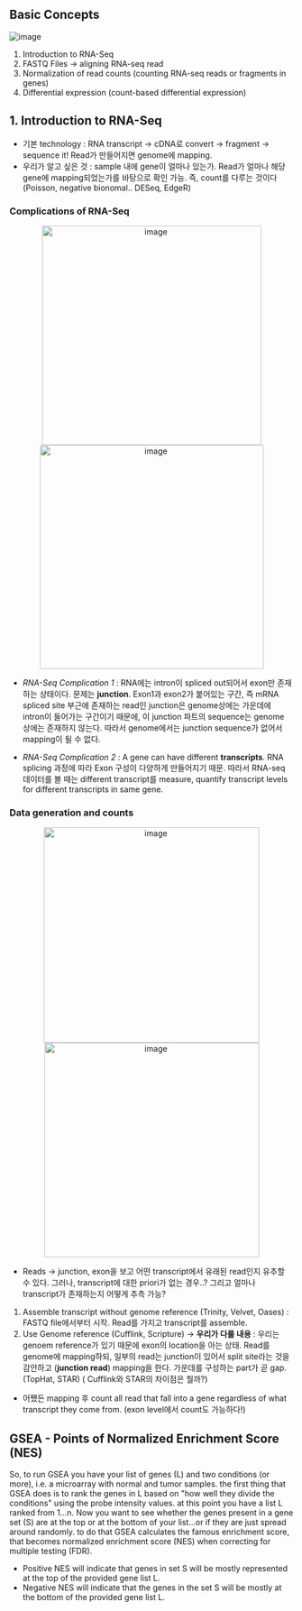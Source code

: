 ## Basic Concepts
![image](https://user-images.githubusercontent.com/47490862/182034107-17a90d64-2356-4b8e-896d-b653baab94a0.png)

1. Introduction to RNA-Seq
2. FASTQ Files -> aligning RNA-seq read
3. Normalization of read counts (counting RNA-seq reads or fragments in genes)
4. Differential expression (count-based differential expression)

## 1. Introduction to RNA-Seq
- 기본 technology : RNA transcript -> cDNA로 convert -> fragment -> sequence it! Read가 만들어지면 genome에 mapping.
- 우리가 알고 싶은 것 : sample 내에 gene이 얼마나 있는가. Read가 얼마나 해당 gene에 mapping되었는가를 바탕으로 확인 가능. 즉, count를 다루는 것이다 (Poisson, negative bionomal.. DESeq, EdgeR)

### Complications of RNA-Seq
<p align="center"><img width="389" alt="image" src="https://user-images.githubusercontent.com/47490862/182033868-58f6b74c-2450-4945-9a8d-1dbb7410ee69.png"><img width="397" alt="image" src="https://user-images.githubusercontent.com/47490862/182034235-e2adbcc2-bad6-4657-a672-bbb185183356.png"> 

- *RNA-Seq Complication 1* :  RNA에는 intron이 spliced out되어서 exon만 존재하는 상태이다. 문제는 **junction**. Exon1과 exon2가 붙어있는 구간, 즉 mRNA spliced site 부근에 존재하는 read인 junction은 genome상에는 가운데에 intron이 들어가는 구간이기 때문에, 이 junction 파트의 sequence는 genome 상에는 존재하지 않는다. 따라서 genome에서는 junction sequence가 없어서 mapping이 될 수 없다.

- *RNA-Seq Complication 2* : A gene can have different **transcripts**. RNA splicing 과정에 따라 Exon 구성이 다양하게 만들어지기 때문. 따라서 RNA-seq 데이터를 볼 때는 different transcript를 measure, quantify transcript levels for different transcripts in same gene.

### Data generation and counts
<p align="center"><img width="382" alt="image" src="https://user-images.githubusercontent.com/47490862/182035517-381c86e4-42a2-439c-9c85-e35135262759.png"><img width="381" alt="image" src="https://user-images.githubusercontent.com/47490862/182035856-973f2f2b-5f53-4752-b5c3-eada9e8b5187.png">


- Reads -> junction, exon을 보고 어떤 transcript에서 유래된 read인지 유추할 수 있다. 그러나, transcript에 대한 priori가 없는 경우..? 그리고 얼마나 transcript가 존재하는지 어떻게 추측 가능?
1. Assemble transcript without genome reference (Trinity, Velvet, Oases)
 : FASTQ file에서부터 시작. Read를 가지고 transcript를 assemble.
2. Use Genome reference (Cufflink, Scripture) -> **우리가 다룰 내용**
 : 우리는 genoem reference가 있기 때문에 exon의 location을 아는 상태. Read를 genome에 mapping하되, 일부의 read는 junction이 있어서 split site라는 것을 감안하고 (**junction read**) mapping을 한다. 가운데를 구성하는 part가 곧 gap. (TopHat, STAR)
 ( Cufflink와 STAR의 차이점은 뭘까?)
- 어쨌든 mapping 후 count all read that fall into a gene regardless of what transcript they come from. (exon level에서 count도 가능하다!)


## GSEA - Points of Normalized Enrichment Score (NES)
So, to run GSEA you have your list of genes (L) and two conditions (or more), i.e. a microarray with normal and tumor samples. the first thing that GSEA does is to rank the genes in L based on "how well they divide the conditions" using the probe intensity values. at this point you have a list L ranked from 1...n.
Now you want to see whether the genes present in a gene set (S) are at the top or at the bottom of your list...or if they are just spread around randomly. to do that GSEA calculates the famous enrichment score, that becomes normalized enrichment score (NES) when correcting for multiple testing (FDR).
- Positive NES will indicate that genes in set S will be mostly represented at the top of the provided gene list L.
- Negative NES will indicate that the genes in the set S will be mostly at the bottom of the provided gene list L.
